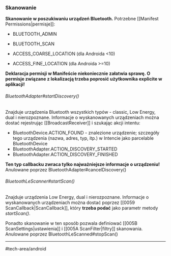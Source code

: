 ### Skanowanie
**Skanowanie w poszukiwaniu urządzeń Bluetooth.**
Potrzebne [[Manifest Permissions|permisje]]: 
- BLUETOOTH_ADMIN
- BLUETOOTH_SCAN

- ACCESS_COARSE_LOCATION (dla Androida <10)
- ACCESS_FINE_LOCATION (dla Androida >=10)

**Deklaracja permisji w Manifeście niekoniecznie załatwia sprawę. O permisje związane z lokalizacją trzeba poprosić użytkownika explicite w aplikacji!**

###### BluetoothAdapter#startDiscovery()
Znajduje urządzenia Bluetooth wszystkich typów - classic, Low Energy, dual i nierozpoznane. Informacje o wyskanowanych urządzeniach można dostać rejestrując [[BroadcastReceiver]] i  szukając akcji intentu:
- BluetoothDevice.ACTION_FOUND - znalezione urządzenie; szczegóły tego urządzenia (nazwa, adres, typ, itp.) w Intencie jako parcelable BluetoothDevice
- BluetoothAdapter.ACTION_DISCOVERY_STARTED
- BluetoothAdapter.ACTION_DISCOVERY_FINISHED

**Ten typ callbacku zwraca tylko najważniejsze informacje o urządzeniu!**
Anulowane poprzez BluetoothAdapter#cancelDiscovery()

###### BluetoothLeScanner#startScan()
Znajduje urządzenia Low Energy, dual i nierozpoznane.
Informacje o wyskanowanych urządzeniach można dostać poprzez [[0059 ScanCallback|ScanCallback]], który **trzeba podać** jako parametr metody _startScan()_.

Ponadto skanowanie w ten sposób pozwala definiować [[005B ScanSettings|ustawienia]] i [[005A ScanFilter|filtry]] skanowania.
Anulowane poprzez BluetoothLeScanned#stopScan()

---
#tech-area/android 